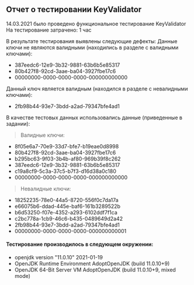## Отчет о тестировании KeyValidator

14.03.2021 было проведено функциональное тестирование KeyValidator
На тестирование затрачено: 1 час

В результате тестирования выявлены следующие дефекты:
Данные ключи не являются валидными (находились в разделе с валидными ключами):
* 387eedc6-12e9-3b32-9881-63b6b5e85317
* 80b427f8-92cd-3aae-ba04-3927fbe17c6
* 00000000-0000-0000-0000-000000000000

Данный ключ является валидным (находился в разделе с невалидными ключами):
* 2fb98b44-93e7-3bdd-a2ad-79347bfe4ad1

В качестве тестовых данных использовались данные (приведенные в задании):

> Валидные ключи:

* 8f05e6a7-70e9-33d7-bfe7-b19eae0d8998
* 80b427f8-92cd-3aae-ba04-3927fbe17c6
* b295bc63-9f03-3b4b-af80-969b39f8c262
* 387eedc6-12e9-3b32-9881-63b6b5e85317
* c19a8cf9-5c3a-37c5-b7f3-d16d38a0c180
* 00000000-0000-0000-0000-000000000000

> Невалидные ключи:

* 18252235-78e0-44a5-8720-556f0c7da17a
* e66075b6-ddad-445e-baf6-161b3289522b
* b6d53250-f07e-4352-a293-6102ddf7f1ca
* c2bc778a-1cb9-46c6-b435-0489649d2a42
* 2fb98b44-93e7-3bdd-a2ad-79347bfe4ad1
* 00000000-0000-0000-0000-000000000001

#### Тестирование производилось в следующем окружении:
* openjdk version "11.0.10" 2021-01-19
* OpenJDK Runtime Environment AdoptOpenJDK (build 11.0.10+9)
* OpenJDK 64-Bit Server VM AdoptOpenJDK (build 11.0.10+9, mixed mode)
